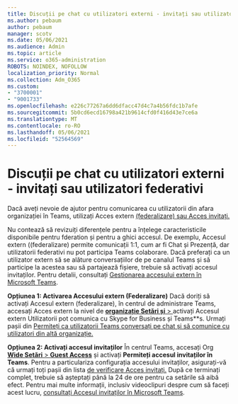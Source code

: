 ```yaml
---
title: Discuții pe chat cu utilizatori externi - invitați sau utilizatori federativi
ms.author: pebaum
author: pebaum
manager: scotv
ms.date: 05/06/2021
ms.audience: Admin
ms.topic: article
ms.service: o365-administration
ROBOTS: NOINDEX, NOFOLLOW
localization_priority: Normal
ms.collection: Adm_O365
ms.custom:
- "3700001"
- "9001733"
ms.openlocfilehash: e226c77267a6dd6dfacc47d4c7a4b56fdc1b7afe
ms.sourcegitcommit: 5b0cd6ecd16798a421b9614cfd0f416d43e7ce6a
ms.translationtype: MT
ms.contentlocale: ro-RO
ms.lasthandoff: 05/06/2021
ms.locfileid: "52564569"
---
```

# <a name="chat-with-external-users---guests-or-federated-users"></a>Discuții pe chat cu utilizatori externi - invitați sau utilizatori federativi

Dacă aveți nevoie de ajutor pentru comunicarea cu utilizatorii din afara organizației în Teams, utilizați Acces extern [(federalizare) sau Acces invitați.](https://docs.microsoft.com/microsoftteams/manage-external-access#external-access-vs-guest-access)

Nu contează să revizuiți diferențele pentru a înțelege caracteristicile disponibile pentru fderation și pentru a ghici accesul. De exemplu, Accesul extern ((federalizare) permite comunicații 1:1, cum ar fi Chat și Prezență, dar utilizatorii federativi nu pot participa Teams colaborare. Dacă preferați ca un utilizator extern să se alăture conversațiilor de pe canalul Teams și să participe la acestea sau să partajează fișiere, trebuie să activați accesul invitaților. Pentru detalii, consultați [Gestionarea accesului extern în Microsoft Teams](https://docs.microsoft.com/microsoftteams/manage-external-access#external-access-vs-guest-access).

**Opțiunea 1: Activarea Accesului extern (Federalizare)** Dacă doriți să activați Accesul extern (federalizare), în centrul de administrare Teams, accesați Acces extern la nivel de [ **organizație Setări și**  > ](https://admin.teams.microsoft.com/company-wide-settings/external-communications) activați Accesul extern Utilizatorii pot comunica cu Skype for Business și Teams**s. Urmați pașii din [Permiteți ca utilizatorii Teams conversați pe chat și să comunice cu utilizatori din altă organizație.](https://docs.microsoft.com/microsoftteams/manage-external-access#let-your-teams-users-chat-and-communicate-with-users-in-another-organization)

**Opțiunea 2: Activați accesul invitaților** În centrul Teams, accesați Org [ **Wide Setări**  >  **Guest Access**](https://admin.teams.microsoft.com/company-wide-settings/guest-configuration) și activați **Permiteți accesul invitaților în Teams**. Pentru a particulariza configurația accesului invitaților, asigurați-vă că urmați toți pașii din lista [de verificare Acces invitați.](https://docs.microsoft.com/microsoftteams/guest-access-checklist) După ce terminați complet, trebuie să așteptați până la 24 de ore pentru ca setările să aibă efect. Pentru mai multe informații, inclusiv videoclipuri despre cum să faceți acest lucru, [consultați Accesul invitaților în Microsoft Teams](https://docs.microsoft.com/microsoftteams/guest-access).